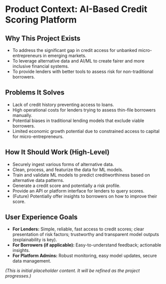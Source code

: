 # Product Context: AI-Based Credit Scoring Platform

## Why This Project Exists
*   To address the significant gap in credit access for unbanked micro-entrepreneurs in emerging markets.
*   To leverage alternative data and AI/ML to create fairer and more inclusive financial systems.
*   To provide lenders with better tools to assess risk for non-traditional borrowers.

## Problems It Solves
*   Lack of credit history preventing access to loans.
*   High operational costs for lenders trying to assess thin-file borrowers manually.
*   Potential biases in traditional lending models that exclude viable borrowers.
*   Limited economic growth potential due to constrained access to capital for micro-entrepreneurs.

## How It Should Work (High-Level)
*   Securely ingest various forms of alternative data.
*   Clean, process, and featurize the data for ML models.
*   Train and validate ML models to predict creditworthiness based on alternative data patterns.
*   Generate a credit score and potentially a risk profile.
*   Provide an API or platform interface for lenders to query scores.
*   (Future) Potentially offer insights to borrowers on how to improve their score.

## User Experience Goals
*   **For Lenders:** Simple, reliable, fast access to credit scores; clear presentation of risk factors; trustworthy and transparent model outputs (explainability is key).
*   **For Borrowers (if applicable):** Easy-to-understand feedback; actionable insights.
*   **For Platform Admins:** Robust monitoring, easy model updates, secure data management.

*(This is initial placeholder content. It will be refined as the project progresses.)*
